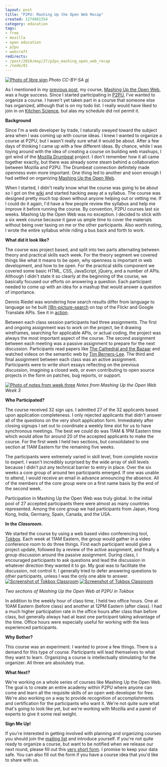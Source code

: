 ```yaml
--- 
layout: post
title: "P2PU: Mashing Up the Open Web Recap"
created: 1274961354
category: education
tags:
- free
- mozilla
- open education
- p2pu
- webcraft
redirects:
- /post/2010/may/27/p2pu_mashing_open_web_recap
- /node/81
---
```

<a href="http://www.flickr.com/photos/gi/121409547/"><img src="http://farm1.static.flickr.com/47/121409547_e33344f47c.jpg" alt="Photo of libre sign" /></a>
<em>Photo CC-BY-SA <a href="http://www.flickr.com/photos/gi/">gi</a></em>

As I mentioned in my <a href="/post/2010/may/27/p2pu_how_it_all_started">previous post</a>, my course, <a href="http://p2pu.org/mashing-open-web-mar-2010">Mashing Up the Open Web</a>, was a huge success. Since I started participating in <a href="http://p2pu.org">P2PU</a>, I've wanted to organize a course. I haven't yet taken part in a course that someone else has organized, although that is on my todo list. I really would have liked to join in on <a href="http://p2pu.org/kitchen-science-mar-2010">Kitchen Science</a>, but alas my schedule did not permit it.

<strong>Background</strong>

Since I'm a web developer by trade, I naturally swayed toward the subject area when I was coming up with course ideas. I knew I wanted to organize a course at P2PU, but I wasn't really sure what it would be about. After a few days of thinking I came up with a few different ideas. By chance, while I was toying around with the idea of creating a course on building web mashups, I got wind of the <a href="http://www.drumbeat.org">Mozilla Drumbeat</a> project. I don't remember how it all came together exactly, but there was already some steam behind a collaboration between Mozilla and P2PU. The Drumbeat connection definitely made openness even more important. One thing led to another and soon enough I had settled on organizing <a href="http://p2pu.org/mashing-open-web-mar-2010">Mashing Up the Open Web</a>.

When I started, I didn't really know what the course was going to be about so I got on the <a href="https://wiki.mozilla.org/Drumbeat/p2pu/Mashing_Up_The_Open_Web">wiki</a> and started hacking away at a syllabus. The course was designed pretty much top down without anyone helping out or vetting me. If I could do it again, I'd have a few people review the syllabus and help me improve it before running the course. By convention, P2PU courses last six weeks. Mashing Up the Open Web was no exception. I decided to stick with a six week course because it gave us ample time to cover the materials without being over taxing on me or the other participants. Also worth noting, I wrote the entire syllabus while riding a bus back and forth to work.

<strong>What did it look like?</strong>

The course was project based, and split into two parts alternating between theory and practical skills each week. For the theory segment we covered things like what it means to be open, why openness is important in web development, and how to be open. For the practical skills component we covered some basic HTML, CSS, JavaScript, jQuery, and a number of APIs. Although I didn't state it so clearly at the beginning of the course, we basically focused our efforts on answering a question. Each participant needed to come up with an idea for a mashup that would answer a question of importance.

Dennis Riedel was wondering how search results differ from language to language so he built <a href="http://github.com/dsriedel/i18n-picture-search">i18n-picture-search</a> on top of the Flickr and Google Translate APIs. See it in <a href="http://dev.dsriedel.info/p2pu-open-web/translate_form.php">action</a>. 

Between each class session participants had three assignments. The first and ongoing assignment was to work on the project, be it drawing wireframes, searching for applicable APIs, or actual coding, the project was always the most important aspect of the course. The second assignment between each meeting was a passive assignment to prepare for the next discussion. Participants read papers like <a href="http://catb.org/esr/writings/homesteading/cathedral-bazaar/">The Cathedral and the Bazaar</a> and watched videos on the semantic web by <a href="http://www.ted.com/talks/tim_berners_lee_on_the_next_web.html">Tim Berners-Lee</a>. The third and final assignment between each class was an active assignment. Participants were to write short essays reflecting on the previous discussion, imagining a closed web, or even contributing to open source projects in the form on patches, bug reports, or support.

<a href="http://www.flickr.com/photos/johndbritton/4644353560/"><img src="http://farm5.static.flickr.com/4001/4644353560_a04d143591.jpg" alt="Photo of notes from week three" /></a>
<em>Notes from Mashing Up the Open Web Week 3</em>

<strong>Who Participated?</strong>

The course received 32 sign ups. I admitted 27 of the 32 applicants based upon application completeness. I only rejected applicants that didn't answer all of the questions on the very short application form. Immediately after closing signups I set out to coordinate a weekly time slot for us to have synchronous meetings. The best we could do was 11AM & 1PM Eastern time which would allow for around 20 of the accepted applicants to make the course. For the first week I held two sections, but consolidated to one section at 11AM Eastern for the remaining five weeks.

The participants were extremely varied in skill level, from complete novice to expert. I wasn't incredibly surprised by the wide array of skill levels because I didn't put any technical barrier to entry in place. Over the six weeks a core group of around ten participants emerged. If one was unable to attend, I would receive an email in advance announcing the absence. All of the members of the core group were on a first name basis by the end of the second week.

Participation in Mashing Up the Open Web was truly global. In the initial pool of 27 accepted participants there were almost as many countries represented. Among the core group we had participants from Japan, Hong Kong, India, Germany, Spain, Canada, and the USA.

<strong>In the <em>Classroom</em>.</strong>

We started the course by using a web based video conferencing tool, <a href="http://tokbox.com">Tokbox</a>. Each week at 11AM Eastern, the group would gather in a video conference room to do three things. First each participant would give a project update, followed by a review of the active assignment, and finally a group discussion around the passive assignment. During class, I encouraged participants to ask questions and lead the discussion in whatever direction they wanted it to go. My goal was to facilitate the discussion, not control it. I generally tried to defer answering questions to other participants, unless I was the only one able to answer. 
<a href="http://www.flickr.com/photos/johndbritton/4644704440/in/photostream"><img src="http://farm4.static.flickr.com/3411/4644704440_e03266318d.jpg" alt="Screenshot of Tokbox Classroom" /></a>
<a href="http://www.flickr.com/photos/johndbritton/4644704494/"><img src="http://farm5.static.flickr.com/4052/4644704494_dc7b3a5135.jpg" alt="Screenshot of Tokbox Classroom" /></a>

<em>Two sections of Mashing Up the Open Web at P2PU in Tokbox</em>


In addition to the weekly hour of class time, I held two office hours. One at 10AM Eastern (before class) and another at 12PM Eastern (after class). I had a much higher participation rate in the office hours after class than before class, but generally always had at least one participant taking advantage of the time. Office hours were especially useful for working with the less experienced participants.

<strong>Why Bother?</strong>

This course was an experiment. I wanted to prove a few things. There is a demand for this type of course. Participants will lead themselves to what they want to learn. Organizing a course is intellectually stimulating for the organizer. All three are absolutely true.

<strong>What Next?</strong>

We're working on a whole series of courses like Mashing Up the Open Web. The goal is to create an entire academy within P2PU where anyone can come and learn all the requisite skills of an open web developer for free. We're also working on a way to provide recognition of accomplishments and certification for the participants who want it. We're not quite sure what that's going to look like yet, but we're working with Mozilla and a panel of experts to give it some real weight.

<strong>Sign Me Up!</strong>

If you're interested in getting involved with planning and organizing courses you should join the <a href="http://groups.google.com/group/p2pu-open-web">mailing list</a> and introduce yourself. If you're not quite ready to organize a course, but want to be notified when we release our next round, please fill out this <a href="http://spreadsheets.google.com/viewform?hl=en&formkey=dG0waTVHcnZkZ2gyTnJTVXJBbHJub0E6MQ#gid=0">very short form</a>. I promise to keep your data safe. You can also fill out the form if you have a course idea that you'd like to share with us.
